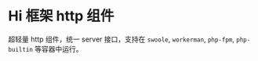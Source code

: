 # Hi 框架 http 组件

超轻量 http 组件，统一 server 接口，支持在 `swoole`, `workerman`, `php-fpm`, `php-builtin` 等容器中运行。
